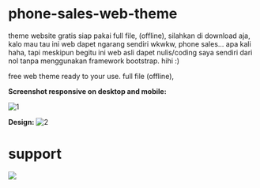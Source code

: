 # phone-sales-web-theme

theme website gratis siap pakai full file, (offline), silahkan di download aja,
kalo mau tau ini web dapet ngarang sendiri wkwkw, phone sales... apa kali haha,
tapi meskipun begitu ini web asli dapet nulis/coding saya sendiri dari nol tanpa menggunakan framework bootstrap. hihi :)

free web theme ready to your use. full file (offline),

<!-- https://drive.google.com/open?id=15E1gJhVkN39Y8kBacoy9_Sw8T53jUw5i -->

**Screenshot responsive on desktop and mobile:**

![1](https://github.com/Ranginang67/phone-sales-web-theme/blob/master/img/ex.png)


**Design:**
![2](https://github.com/Ranginang67/phone-sales-web-theme/blob/master/design.png)


# support
<a href="https://www.youtube.com/channel/UCNMD5U02GFeWLqmrl_XSPGQ"><img src="https://img.shields.io/badge/subcribe-YouTube-red.svg">
